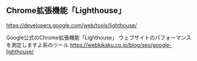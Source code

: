 ## Chrome拡張機能「Lighthouse」
https://developers.google.com/web/tools/lighthouse/

Google公式のChrome拡張機能「Lighthouse」
ウェブサイトのパフォーマンスを測定しますよ系のツール
https://webkikaku.co.jp/blog/seo/google-lighthouse/
